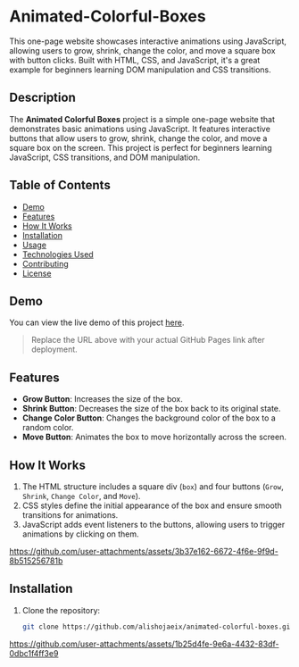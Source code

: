 # Animated-Colorful-Boxes
This one-page website showcases interactive animations using JavaScript, allowing users to grow, shrink, change the color, and move a square box with button clicks. Built with HTML, CSS, and JavaScript, it's a great example for beginners learning DOM manipulation and CSS transitions.

## Description

The **Animated Colorful Boxes** project is a simple one-page website that demonstrates basic animations using JavaScript. It features interactive buttons that allow users to grow, shrink, change the color, and move a square box on the screen. This project is perfect for beginners learning JavaScript, CSS transitions, and DOM manipulation.

## Table of Contents

- [Demo](#demo)
- [Features](#features)
- [How It Works](#how-it-works)
- [Installation](#installation)
- [Usage](#usage)
- [Technologies Used](#technologies-used)
- [Contributing](#contributing)
- [License](#license)

## Demo

You can view the live demo of this project [here](https://github.com/alishojaeix/animated-colorful-boxes).

> Replace the URL above with your actual GitHub Pages link after deployment.

## Features

- **Grow Button**: Increases the size of the box.
- **Shrink Button**: Decreases the size of the box back to its original state.
- **Change Color Button**: Changes the background color of the box to a random color.
- **Move Button**: Animates the box to move horizontally across the screen.

## How It Works

1. The HTML structure includes a square div (`box`) and four buttons (`Grow`, `Shrink`, `Change Color`, and `Move`).
2. CSS styles define the initial appearance of the box and ensure smooth transitions for animations.
3. JavaScript adds event listeners to the buttons, allowing users to trigger animations by clicking on them.

https://github.com/user-attachments/assets/3b37e162-6672-4f6e-9f9d-8b515256781b



## Installation

1. Clone the repository:

   ```bash
   git clone https://github.com/alishojaeix/animated-colorful-boxes.git


https://github.com/user-attachments/assets/1b25d4fe-9e6a-4432-83df-0dbc1f4ff3e9

